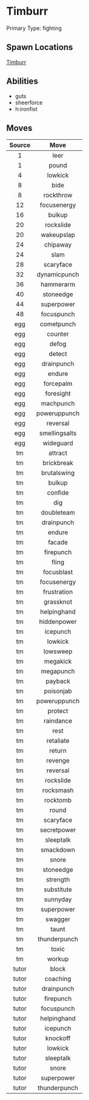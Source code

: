 # Timburr  
Primary Type: fighting  
  
## Spawn Locations  
[Timburr](/data/spawn_presets/timburr.md)  
  
## Abilities  
  * guts
  * sheerforce
  * h:ironfist
  
  
## Moves  
  
| Source | Move |  
|:---:|:---:|  
| 1 | leer |  
| 1 | pound |  
| 4 | lowkick |  
| 8 | bide |  
| 8 | rockthrow |  
| 12 | focusenergy |  
| 16 | bulkup |  
| 20 | rockslide |  
| 20 | wakeupslap |  
| 24 | chipaway |  
| 24 | slam |  
| 28 | scaryface |  
| 32 | dynamicpunch |  
| 36 | hammerarm |  
| 40 | stoneedge |  
| 44 | superpower |  
| 48 | focuspunch |  
| egg | cometpunch |  
| egg | counter |  
| egg | defog |  
| egg | detect |  
| egg | drainpunch |  
| egg | endure |  
| egg | forcepalm |  
| egg | foresight |  
| egg | machpunch |  
| egg | poweruppunch |  
| egg | reversal |  
| egg | smellingsalts |  
| egg | wideguard |  
| tm | attract |  
| tm | brickbreak |  
| tm | brutalswing |  
| tm | bulkup |  
| tm | confide |  
| tm | dig |  
| tm | doubleteam |  
| tm | drainpunch |  
| tm | endure |  
| tm | facade |  
| tm | firepunch |  
| tm | fling |  
| tm | focusblast |  
| tm | focusenergy |  
| tm | frustration |  
| tm | grassknot |  
| tm | helpinghand |  
| tm | hiddenpower |  
| tm | icepunch |  
| tm | lowkick |  
| tm | lowsweep |  
| tm | megakick |  
| tm | megapunch |  
| tm | payback |  
| tm | poisonjab |  
| tm | poweruppunch |  
| tm | protect |  
| tm | raindance |  
| tm | rest |  
| tm | retaliate |  
| tm | return |  
| tm | revenge |  
| tm | reversal |  
| tm | rockslide |  
| tm | rocksmash |  
| tm | rocktomb |  
| tm | round |  
| tm | scaryface |  
| tm | secretpower |  
| tm | sleeptalk |  
| tm | smackdown |  
| tm | snore |  
| tm | stoneedge |  
| tm | strength |  
| tm | substitute |  
| tm | sunnyday |  
| tm | superpower |  
| tm | swagger |  
| tm | taunt |  
| tm | thunderpunch |  
| tm | toxic |  
| tm | workup |  
| tutor | block |  
| tutor | coaching |  
| tutor | drainpunch |  
| tutor | firepunch |  
| tutor | focuspunch |  
| tutor | helpinghand |  
| tutor | icepunch |  
| tutor | knockoff |  
| tutor | lowkick |  
| tutor | sleeptalk |  
| tutor | snore |  
| tutor | superpower |  
| tutor | thunderpunch |  
  
